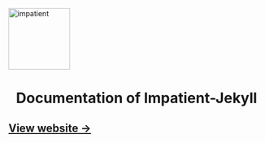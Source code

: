 
<p align="center">

<img align="center" src="http://res.cloudinary.com/toutuncafe/image/upload/c_scale,w_62/v1464290677/going-to-work_xpo4ji.svg"
width="121" alt="impatient">

</p>



<h1 align="center">Documentation of Impatient-Jekyll</h1>

## [View website &rarr;](https://bdavidxyz.github.io/impatient-jekyll/)